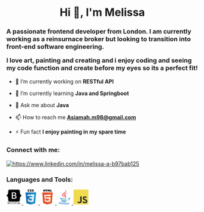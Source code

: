 <h1 align="center">Hi 👋, I'm Melissa</h1>
<h3 align="none">A passionate frontend developer from London. I am currently working as a reinsurnace broker but looking to transition into front-end software engineering.

I love art, painting and creating and i enjoy coding and seeing my code function and create before my eyes so its a perfect fit!
</h3>

- 🔭 I’m currently working on **RESTful API**

- 🌱 I’m currently learning **Java and Springboot**

- 💬 Ask me about **Java**

- 📫 How to reach me **Asiamah.m98@gmail.com**

- ⚡ Fun fact **I enjoy painting in my spare time**

<h3 align="left">Connect with me:</h3>
<p align="left">
<a href="https://linkedin.com/in/https://www.linkedin.com/in/melissa-a-b97bab125" target="blank"><img align="center" src="https://raw.githubusercontent.com/rahuldkjain/github-profile-readme-generator/master/src/images/icons/Social/linked-in-alt.svg" alt="https://www.linkedin.com/in/melissa-a-b97bab125" height="30" width="40" /></a>
</p>

<h3 align="left">Languages and Tools:</h3>
<p align="left"> <a href="https://getbootstrap.com" target="_blank" rel="noreferrer"> <img src="https://raw.githubusercontent.com/devicons/devicon/master/icons/bootstrap/bootstrap-plain-wordmark.svg" alt="bootstrap" width="40" height="40"/> </a> <a href="https://www.w3schools.com/css/" target="_blank" rel="noreferrer"> <img src="https://raw.githubusercontent.com/devicons/devicon/master/icons/css3/css3-original-wordmark.svg" alt="css3" width="40" height="40"/> </a> <a href="https://www.w3.org/html/" target="_blank" rel="noreferrer"> <img src="https://raw.githubusercontent.com/devicons/devicon/master/icons/html5/html5-original-wordmark.svg" alt="html5" width="40" height="40"/> </a> <a href="https://www.java.com" target="_blank" rel="noreferrer"> <img src="https://raw.githubusercontent.com/devicons/devicon/master/icons/java/java-original.svg" alt="java" width="40" height="40"/> </a> <a href="https://developer.mozilla.org/en-US/docs/Web/JavaScript" target="_blank" rel="noreferrer"> <img src="https://raw.githubusercontent.com/devicons/devicon/master/icons/javascript/javascript-original.svg" alt="javascript" width="40" height="40"/> </a> </p>
<!--
**Melissa-Asia/Melissa-Asia** is a ✨ _special_ ✨ repository because its `README.md` (this file) appears on your GitHub profile.
